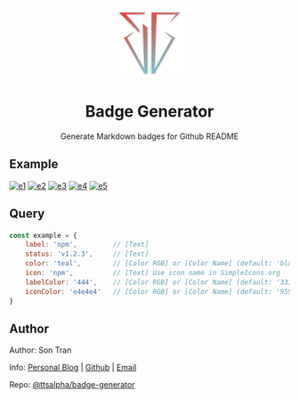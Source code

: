 <div align="center">
    <img src="public/logo.png" width="128" height="128" alt="logo"/>
    <h1>Badge Generator</h1>
    <p>Generate Markdown badges for Github README</p>
</div>

## Example

[![e1][e1]][home-url]
[![e2][e2]][home-url]
[![e3][e3]][home-url]
[![e4][e4]][home-url]
[![e5][e5]][home-url]

## Query

```javascript
const example = {
    label: 'npm',         // [Text]
    status: 'v1.2.3',     // [Text]
    color: 'teal',        // [Color RGB] or [Color Name] (default: 'blue')
    icon: 'npm',          // [Text] Use icon name in SimpleIcons.org
    labelColor: '444',    // [Color RGB] or [Color Name] (default: '333333')
    iconColor: 'e4e4e4'   // [Color RGB] or [Color Name] (default: '959da5')
}
```

## Author

Author: Son Tran

Info: [Personal Blog][ttsalpha-url] | [Github][github-url] | [Email][email-url]

Repo: [@ttsalpha/badge-generator][repo-url]

[ttsalpha-url]: https://ttsalpha.com

[github-url]: https://github.com/ttsalpha

[email-url]: mailto:ttsalpha@icloud.com

[repo-url]: https://github.com/ttsalpha/badge-generator

[home-url]: https://badge.ttsalpha.com

[e1]: https://badge.ttsalpha.com/api?icon=github&label=test&status=passing&color=green

[e2]: https://badge.ttsalpha.com/api?icon=npm&label=package&status=v1.2.3&color=teal

[e3]: https://badge.ttsalpha.com/api?label=license&status=GPL-3.0&color=pink

[e4]: https://badge.ttsalpha.com/api?icon=twitter&label=account&status=ttsalpha&color=1DA1F2&iconColor=1DA1F2

[e5]: https://badge.ttsalpha.com/api?icon=typescript&iconColor=white&label=TypeScript&labelColor=blue

